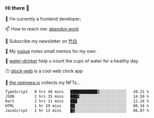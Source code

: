 ### Hi there 👋

<!--
**Alfxjx/Alfxjx** is a ✨ _special_ ✨ repository because its `README.md` (this file) appears on your GitHub profile.

Here are some ideas to get you started:

- 🔭 I’m currently working on ...
- 🌱 I’m currently learning ...
- 👯 I’m looking to collaborate on ...
- 🤔 I’m looking for help with ...
- 💬 Ask me about ...
- 📫 How to reach me: ...
- 😄 Pronouns: ...
- ⚡ Fun fact: ...
-->
🔭  I’m currently a frontend developer;

📫  How to reach me: [abandon.work](https://www.abandon.work/)

🎉  Subscribe my newsletter on [竹白](https://alfxjx.zhubai.love/)

🌱  My [yuque](https://www.yuque.com/alfxjx) notes small memos for my own.

🥤  [water-drinker](https://weldingboys.vercel.app/water) help u count the cups of water for a healthy day.

🕑  [qlock-web](https://qlock-web.vercel.app) is a cool web clock app

🌊  [the opensea.io](https://opensea.io/assets/0x495f947276749ce646f68ac8c248420045cb7b5e/29433830147332339639115006737701029562687338063458078299874716625823015632897) collects my NFTs...

<!--START_SECTION:waka-->

```txt
TypeScript   8 hrs 48 mins   ████████████▒░░░░░░░░░░░░   49.21 %
JSON         2 hrs 35 mins   ███▓░░░░░░░░░░░░░░░░░░░░░   14.50 %
Dart         2 hrs 11 mins   ███░░░░░░░░░░░░░░░░░░░░░░   12.24 %
HTML         1 hr 29 mins    ██░░░░░░░░░░░░░░░░░░░░░░░   08.34 %
JavaScript   1 hr 13 mins    █▓░░░░░░░░░░░░░░░░░░░░░░░   06.87 %
```

<!--END_SECTION:waka-->


